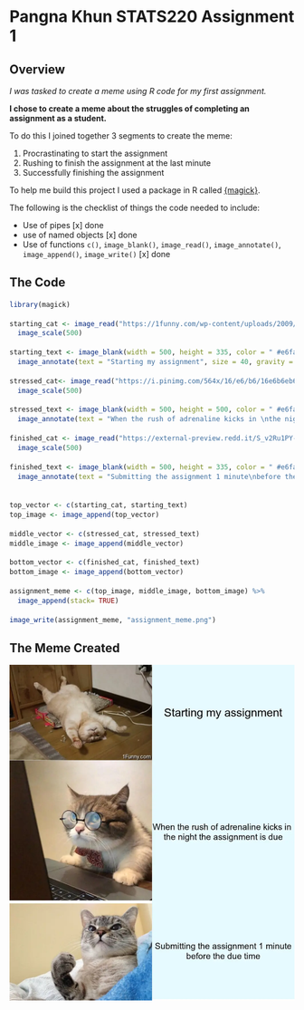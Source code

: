 # Pangna Khun STATS220 Assignment 1

## Overview

*I was tasked to create a meme using R code for my first assignment.*

**I chose to create a meme about the struggles of completing an assignment as a student.**

To do this I joined together 3 segments to create the meme:

1. Procrastinating to start the assignment
2. Rushing to finish the assignment at the last minute
3. Successfully finishing the assignment 

To help me build this project I used a package in R called [{magick}](https://cran.r-project.org/web/packages/magick/vignettes/intro.html). 

The following is the checklist of things the code needed to include:

* Use of pipes [x] done
* use of named objects [x] done
* Use of functions `c()`, `image_blank()`, `image_read()`, `image_annotate()`, `image_append()`, `image_write()` [x] done

## The Code

```r 
library(magick)

starting_cat <- image_read("https://1funny.com/wp-content/uploads/2009/05/tired-cat.jpeg") %>% 
  image_scale(500) 

starting_text <- image_blank(width = 500, height = 335, color = " #e6faff") %>%
  image_annotate(text = "Starting my assignment", size = 40, gravity = "center")

stressed_cat<- image_read("https://i.pinimg.com/564x/16/e6/b6/16e6b6eb6cc6543ed1752290f5b13b71.jpg") %>%
  image_scale(500) 

stressed_text <- image_blank(width = 500, height = 500, color = " #e6faff") %>%
  image_annotate(text = "When the rush of adrenaline kicks in \nthe night the assignment is due", size = 30, gravity = "center")

finished_cat <- image_read("https://external-preview.redd.it/S_v2Ru1PY-LUR_lqJ-OF64vuei6hneXF0bfob9K9AYQ.jpg?auto=webp&s=72fc78ca6d2643674b654e9d158ae30c3a131158") %>%
  image_scale(500) 

finished_text <- image_blank(width = 500, height = 335, color = " #e6faff") %>%
  image_annotate(text = "Submitting the assignment 1 minute\nbefore the due time", size = 30, gravity = "center")


top_vector <- c(starting_cat, starting_text)
top_image <- image_append(top_vector)

middle_vector <- c(stressed_cat, stressed_text)
middle_image <- image_append(middle_vector)

bottom_vector <- c(finished_cat, finished_text)
bottom_image <- image_append(bottom_vector)

assignment_meme <- c(top_image, middle_image, bottom_image) %>%
  image_append(stack= TRUE) 

image_write(assignment_meme, "assignment_meme.png")
```

## The Meme Created

![meme that was created](assignment_meme.png)
